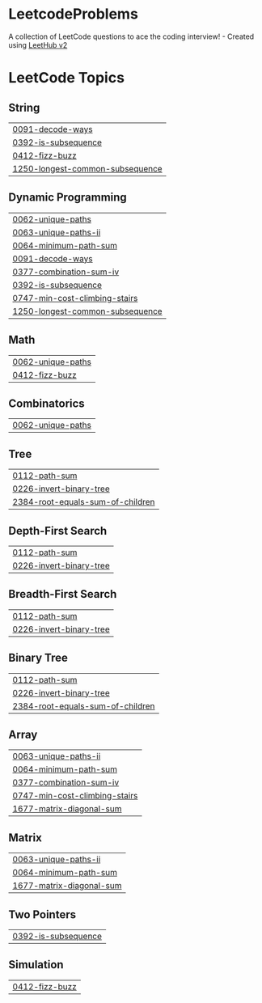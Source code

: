 # LeetcodeProblems
A collection of LeetCode questions to ace the coding interview! - Created using [LeetHub v2](https://github.com/arunbhardwaj/LeetHub-2.0)

<!---LeetCode Topics Start-->
# LeetCode Topics
## String
|  |
| ------- |
| [0091-decode-ways](https://github.com/abhi-negii7/LeetcodeProblems/tree/master/0091-decode-ways) |
| [0392-is-subsequence](https://github.com/abhi-negii7/LeetcodeProblems/tree/master/0392-is-subsequence) |
| [0412-fizz-buzz](https://github.com/abhi-negii7/LeetcodeProblems/tree/master/0412-fizz-buzz) |
| [1250-longest-common-subsequence](https://github.com/abhi-negii7/LeetcodeProblems/tree/master/1250-longest-common-subsequence) |
## Dynamic Programming
|  |
| ------- |
| [0062-unique-paths](https://github.com/abhi-negii7/LeetcodeProblems/tree/master/0062-unique-paths) |
| [0063-unique-paths-ii](https://github.com/abhi-negii7/LeetcodeProblems/tree/master/0063-unique-paths-ii) |
| [0064-minimum-path-sum](https://github.com/abhi-negii7/LeetcodeProblems/tree/master/0064-minimum-path-sum) |
| [0091-decode-ways](https://github.com/abhi-negii7/LeetcodeProblems/tree/master/0091-decode-ways) |
| [0377-combination-sum-iv](https://github.com/abhi-negii7/LeetcodeProblems/tree/master/0377-combination-sum-iv) |
| [0392-is-subsequence](https://github.com/abhi-negii7/LeetcodeProblems/tree/master/0392-is-subsequence) |
| [0747-min-cost-climbing-stairs](https://github.com/abhi-negii7/LeetcodeProblems/tree/master/0747-min-cost-climbing-stairs) |
| [1250-longest-common-subsequence](https://github.com/abhi-negii7/LeetcodeProblems/tree/master/1250-longest-common-subsequence) |
## Math
|  |
| ------- |
| [0062-unique-paths](https://github.com/abhi-negii7/LeetcodeProblems/tree/master/0062-unique-paths) |
| [0412-fizz-buzz](https://github.com/abhi-negii7/LeetcodeProblems/tree/master/0412-fizz-buzz) |
## Combinatorics
|  |
| ------- |
| [0062-unique-paths](https://github.com/abhi-negii7/LeetcodeProblems/tree/master/0062-unique-paths) |
## Tree
|  |
| ------- |
| [0112-path-sum](https://github.com/abhi-negii7/LeetcodeProblems/tree/master/0112-path-sum) |
| [0226-invert-binary-tree](https://github.com/abhi-negii7/LeetcodeProblems/tree/master/0226-invert-binary-tree) |
| [2384-root-equals-sum-of-children](https://github.com/abhi-negii7/LeetcodeProblems/tree/master/2384-root-equals-sum-of-children) |
## Depth-First Search
|  |
| ------- |
| [0112-path-sum](https://github.com/abhi-negii7/LeetcodeProblems/tree/master/0112-path-sum) |
| [0226-invert-binary-tree](https://github.com/abhi-negii7/LeetcodeProblems/tree/master/0226-invert-binary-tree) |
## Breadth-First Search
|  |
| ------- |
| [0112-path-sum](https://github.com/abhi-negii7/LeetcodeProblems/tree/master/0112-path-sum) |
| [0226-invert-binary-tree](https://github.com/abhi-negii7/LeetcodeProblems/tree/master/0226-invert-binary-tree) |
## Binary Tree
|  |
| ------- |
| [0112-path-sum](https://github.com/abhi-negii7/LeetcodeProblems/tree/master/0112-path-sum) |
| [0226-invert-binary-tree](https://github.com/abhi-negii7/LeetcodeProblems/tree/master/0226-invert-binary-tree) |
| [2384-root-equals-sum-of-children](https://github.com/abhi-negii7/LeetcodeProblems/tree/master/2384-root-equals-sum-of-children) |
## Array
|  |
| ------- |
| [0063-unique-paths-ii](https://github.com/abhi-negii7/LeetcodeProblems/tree/master/0063-unique-paths-ii) |
| [0064-minimum-path-sum](https://github.com/abhi-negii7/LeetcodeProblems/tree/master/0064-minimum-path-sum) |
| [0377-combination-sum-iv](https://github.com/abhi-negii7/LeetcodeProblems/tree/master/0377-combination-sum-iv) |
| [0747-min-cost-climbing-stairs](https://github.com/abhi-negii7/LeetcodeProblems/tree/master/0747-min-cost-climbing-stairs) |
| [1677-matrix-diagonal-sum](https://github.com/abhi-negii7/LeetcodeProblems/tree/master/1677-matrix-diagonal-sum) |
## Matrix
|  |
| ------- |
| [0063-unique-paths-ii](https://github.com/abhi-negii7/LeetcodeProblems/tree/master/0063-unique-paths-ii) |
| [0064-minimum-path-sum](https://github.com/abhi-negii7/LeetcodeProblems/tree/master/0064-minimum-path-sum) |
| [1677-matrix-diagonal-sum](https://github.com/abhi-negii7/LeetcodeProblems/tree/master/1677-matrix-diagonal-sum) |
## Two Pointers
|  |
| ------- |
| [0392-is-subsequence](https://github.com/abhi-negii7/LeetcodeProblems/tree/master/0392-is-subsequence) |
## Simulation
|  |
| ------- |
| [0412-fizz-buzz](https://github.com/abhi-negii7/LeetcodeProblems/tree/master/0412-fizz-buzz) |
<!---LeetCode Topics End-->